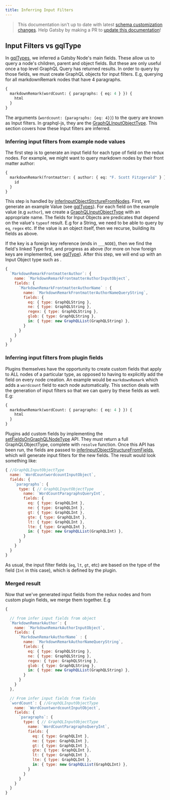 ```yaml
---
title: Inferring Input Filters
---
```


> This documentation isn't up to date with latest [schema customization changes](/docs/schema-customization). Help Gatsby by making a PR to [update this documentation](https://github.com/gatsbyjs/gatsby/issues/14228)!

## Input Filters vs gqlType

In [gqlTypes](/docs/schema-gql-type), we inferred a Gatsby Node's main fields. These allow us to query a node's children, parent and object fields. But these are only useful once a top level GraphQL Query has returned results. In order to query by those fields, we must create GraphQL objects for input filters. E.g, querying for all markdownRemark nodes that have 4 paragraphs.

```graphql
{
  markdownRemark(wordCount: { paragraphs: { eq: 4 } }) {
    html
  }
}
```

The arguments (`wordcount: {paragraphs: {eq: 4}}`) to the query are known as Input filters. In graphql-js, they are the [GraphQLInputObjectType](https://graphql.org/graphql-js/type/#graphqlinputobjecttype). This section covers how these Input filters are inferred.

### Inferring input filters from example node values

The first step is to generate an input field for each type of field on the redux nodes. For example, we might want to query markdown nodes by their front matter author:

```graphql
{
  markdownRemark(frontmatter: { author: { eq: "F. Scott Fitzgerald" } }) {
    id
  }
}
```

This step is handled by [inferInputObjectStrctureFromNodes](https://github.com/gatsbyjs/gatsby/blob/master/packages/gatsby/src/schema/infer-graphql-input-fields.js#L235). First, we generate an example Value (see [gqlTypes](/docs/schema-gql-type#gqltype-creation)). For each field on the example value (e.g `author`), we create a [GraphQLInputObjectType](https://graphql.org/graphql-js/type/#graphqlinputobjecttype) with an appropriate name. The fields for Input Objects are predicates that depend on the value's `typeof` result. E.g for a String, we need to be able to query by `eq`, `regex` etc. If the value is an object itself, then we recurse, building its fields as above.

If the key is a foreign key reference (ends in `___NODE`), then we find the field's linked Type first, and progress as above (for more on how foreign keys are implemented, see [gqlType](/docs/schema-gql-type#foreign-key-reference-___node)). After this step, we will end up with an Input Object type such as .

```javascript
{
  `MarkdownRemarkFrontmatterAuthor`: {
    name: `MarkdownRemarkFrontmatterAuthorInputObject`,
    fields: {
      `MarkdownRemarkFrontmatterAuthorName` : {
        name: `MarkdownRemarkFrontmatterAuthorNameQueryString`,
        fields: {
          eq: { type: GraphQLString },
          ne: { type: GraphQLString },
          regex: { type: GraphQLString },
          glob: { type: GraphQLString },
          in: { type: new GraphQLList(GraphQLString) },
        }
      }
    }
  }
}
```

### Inferring input filters from plugin fields

Plugins themselves have the opportunity to create custom fields that apply to ALL nodes of a particular type, as opposed to having to explicitly add the field on every node creation. An example would be `markdownRemark` which adds a `wordcount` field to each node automatically. This section deals with the generation of input filters so that we can query by these fields as well. E.g:

```graphql
{
  markdownRemark(wordCount: { paragraphs: { eq: 4 } }) {
    html
  }
}
```

Plugins add custom fields by implementing the [setFieldsOnGraphQLNodeType](/docs/node-apis/#setFieldsOnGraphQLNodeType) API. They must return a full GraphQLObjectType, complete with `resolve` function. Once this API has been run, the fields are passed to [inferInputObjectStructureFromFields](https://github.com/gatsbyjs/gatsby/blob/master/packages/gatsby/src/schema/infer-graphql-input-fields-from-fields.js#L195), which will generate input filters for the new fields. The result would look something like:

```javascript
{ //GraphQLInputObjectType
  name: `WordCountwordcountInputObject`,
  fields: {
    `paragraphs`: {
      type: { // GraphQLInputObjectType
        name: `WordCountParagraphsQueryInt`,
        fields: {
          eq: { type: GraphQLInt },
          ne: { type: GraphQLInt },
          gt: { type: GraphQLInt },
          gte: { type: GraphQLInt },
          lt: { type: GraphQLInt },
          lte: { type: GraphQLInt },
          in: { type: new GraphQLList(GraphQLInt) },
        }
      }
    }
  }
}
```

As usual, the input filter fields (`eq`, `lt`, `gt`, etc) are based on the type of the field (`Int` in this case), which is defined by the plugin.

### Merged result

Now that we've generated input fields from the redux nodes and from custom plugin fields, we merge them together. E.g

```javascript
{

  // from infer input fields from object
  `MarkdownRemarkAuthor`: {
    name: `MarkdownRemarkAuthorInputObject`,
    fields: {
      `MarkdownRemarkAuthorName` : {
        name: `MarkdownRemarkAuthorNameQueryString`,
        fields: {
          eq: { type: GraphQLString },
          ne: { type: GraphQLString },
          regex: { type: GraphQLString },
          glob: { type: GraphQLString },
          in: { type: new GraphQLList(GraphQLString) },
        }
      }
    }
  },

  // From infer input fields from fields
  `wordCount`: { //GraphQLInputObjectType
    name: `WordCountwordcountInputObject`,
    fields: {
      `paragraphs`: {
        type: { // GraphQLInputObjectType
          name: `WordCountParagraphsQueryInt`,
          fields: {
            eq: { type: GraphQLInt },
            ne: { type: GraphQLInt },
            gt: { type: GraphQLInt },
            gte: { type: GraphQLInt },
            lt: { type: GraphQLInt },
            lte: { type: GraphQLInt },
            in: { type: new GraphQLList(GraphQLInt) },
          }
        }
      }
    }
  }
}
```